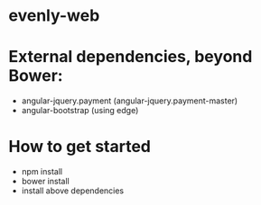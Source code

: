 evenly-web
==========

# External dependencies, beyond Bower:

* angular-jquery.payment (angular-jquery.payment-master)
* angular-bootstrap (using edge)


# How to get started

* npm install
* bower install
* install above dependencies 
